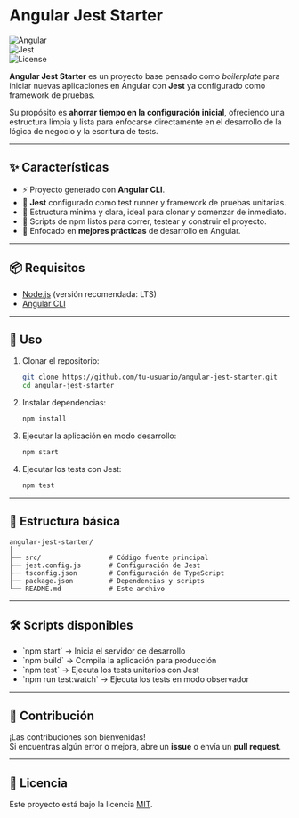 # Angular Jest Starter

![Angular](https://img.shields.io/badge/Angular-v20-red?logo=angular)  
![Jest](https://img.shields.io/badge/Jest-configured-green?logo=jest)  
![License](https://img.shields.io/badge/license-MIT-blue.svg)

**Angular Jest Starter** es un proyecto base pensado como *boilerplate* para iniciar nuevas aplicaciones en Angular con **Jest** ya configurado como framework de pruebas.

Su propósito es **ahorrar tiempo en la configuración inicial**, ofreciendo una estructura limpia y lista para enfocarse directamente en el desarrollo de la lógica de negocio y la escritura de tests.

---

## ✨ Características

- ⚡ Proyecto generado con **Angular CLI**.
- 🧪 **Jest** configurado como test runner y framework de pruebas unitarias.
- 📂 Estructura mínima y clara, ideal para clonar y comenzar de inmediato.
- 🔧 Scripts de npm listos para correr, testear y construir el proyecto.
- 🚀 Enfocado en **mejores prácticas** de desarrollo en Angular.

---

## 📦 Requisitos

- [Node.js](https://nodejs.org/) (versión recomendada: LTS)
- [Angular CLI](https://angular.dev/cli)

---

## 🚀 Uso

1. Clonar el repositorio:
   ```bash
   git clone https://github.com/tu-usuario/angular-jest-starter.git
   cd angular-jest-starter
   ```

2. Instalar dependencias:
   ```bash
   npm install
   ```

3. Ejecutar la aplicación en modo desarrollo:
   ```bash
   npm start
   ```

4. Ejecutar los tests con Jest:
   ```bash
   npm test
   ```

---

## 📂 Estructura básica

```
angular-jest-starter/
│
├── src/                 # Código fuente principal
├── jest.config.js       # Configuración de Jest
├── tsconfig.json        # Configuración de TypeScript
├── package.json         # Dependencias y scripts
└── README.md            # Este archivo
```

---

## 🛠️ Scripts disponibles

- \`npm start\` → Inicia el servidor de desarrollo
- \`npm build\` → Compila la aplicación para producción
- \`npm test\` → Ejecuta los tests unitarios con Jest
- \`npm run test:watch\` → Ejecuta los tests en modo observador

---

## 🤝 Contribución

¡Las contribuciones son bienvenidas!  
Si encuentras algún error o mejora, abre un **issue** o envía un **pull request**.

---

## 📄 Licencia

Este proyecto está bajo la licencia [MIT](LICENSE).  
